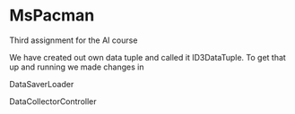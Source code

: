 # MsPacman
Third assignment for the AI course

We have created out own data tuple and called it ID3DataTuple. To get that up and running we made changes in

DataSaverLoader

DataCollectorController
